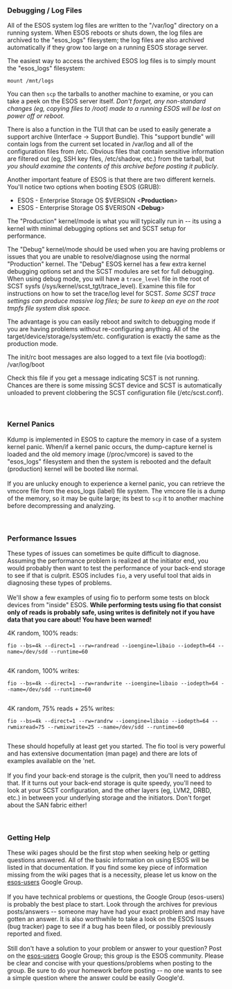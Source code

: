 ### Debugging / Log Files ###
All of the ESOS system log files are written to the "/var/log" directory on a running system. When ESOS reboots or shuts down, the log files are archived to the "esos\_logs" filesystem; the log files are also archived automatically if they grow too large on a running ESOS storage server.

The easiest way to access the archived ESOS log files is to simply mount the "esos\_logs" filesystem:
```
mount /mnt/logs
```
You can then `scp` the tarballs to another machine to examine, or you can take a peek on the ESOS server itself. _Don't forget, any non-standard changes (eg, copying files to /root) made to a running ESOS will be lost on power off or reboot._

There is also a function in the TUI that can be used to easily generate a support archive (Interface -> Support Bundle). This "support bundle" will contain logs from the current set located in /var/log and all of the configuration files from /etc. Obvious files that contain sensitive information are filtered out (eg, SSH key files, /etc/shadow, etc.) from the tarball, but _you should examine the contents of this archive before posting it publicly_.

Another important feature of ESOS is that there are two different kernels. You'll notice two options when booting ESOS (GRUB):
  * ESOS - Enterprise Storage OS $VERSION <**Production**>
  * ESOS - Enterprise Storage OS $VERISON <**Debug**>

The "Production" kernel/mode is what you will typically run in -- its using a kernel with minimal debugging options set and SCST setup for performance.

The "Debug" kernel/mode should be used when you are having problems or issues that you are unable to resolve/diagnose using the normal "Production" kernel. The "Debug" ESOS kernel has a few extra kernel debugging options set and the SCST modules are set for full debugging. When using debug mode, you will have a `trace_level` file in the root of SCST sysfs (/sys/kernel/scst\_tgt/trace\_level). Examine this file for instructions on how to set the trace/log level for SCST. _Some SCST trace settings can produce massive log files; be sure to keep an eye on the root tmpfs file system disk space._

The advantage is you can easily reboot and switch to debugging mode if you are having problems without re-configuring anything. All of the target/device/storage/system/etc. configuration is exactly the same as the production mode.

The init/rc boot messages are also logged to a text file (via bootlogd): /var/log/boot

Check this file if you get a message indicating SCST is not running. Chances are there is some missing SCST device and SCST is automatically unloaded to prevent clobbering the SCST configuration file (/etc/scst.conf).

<br>

<h3>Kernel Panics</h3>
Kdump is implemented in ESOS to capture the memory in case of a system kernel panic. When/if a kernel panic occurs, the dump-capture kernel is loaded and the old memory image (/proc/vmcore) is saved to the "esos_logs" filesystem and then the system is rebooted and the default (production) kernel will be booted like normal.<br>
<br>
If you are unlucky enough to experience a kernel panic, you can retrieve the vmcore file from the esos_logs (label) file system. The vmcore file is a dump of the memory, so it may be quite large; its best to <code>scp</code> it to another machine before decompressing and analyzing.<br>
<br>
<br>

<h3>Performance Issues</h3>
These types of issues can sometimes be quite difficult to diagnose. Assuming the performance problem is realized at the initiator end, you would probably then want to test the performance of your back-end storage to see if that is culprit. ESOS includes <code>fio</code>, a very useful tool that aids in diagnosing these types of problems.<br>
<br>
We'll show a few examples of using fio to perform some tests on block devices from "inside" ESOS. <b>While performing tests using fio that consist only of reads is probably safe, using writes is definitely not if you have data that you care about! You have been warned!</b>

4K random, 100% reads:<br>
<pre><code>fio --bs=4k --direct=1 --rw=randread --ioengine=libaio --iodepth=64 --name=/dev/sdd --runtime=60<br>
</code></pre>

4K random, 100% writes:<br>
<pre><code>fio --bs=4k --direct=1 --rw=randwrite --ioengine=libaio --iodepth=64 --name=/dev/sdd --runtime=60<br>
</code></pre>

4K random, 75% reads + 25% writes:<br>
<pre><code>fio --bs=4k --direct=1 --rw=randrw --ioengine=libaio --iodepth=64 --rwmixread=75 --rwmixwrite=25 --name=/dev/sdd --runtime=60<br>
</code></pre>

These should hopefully at least get you started. The fio tool is very powerful and has extensive documentation (man page) and there are lots of examples available on the 'net.<br>
<br>
If you find your back-end storage is the culprit, then you'll need to address that. If it turns out your back-end storage is quite speedy, you'll need to look at your SCST configuration, and the other layers (eg, LVM2, DRBD, etc.) in between your underlying storage and the initiators. Don't forget about the SAN fabric either!<br>
<br>
<br>

<h3>Getting Help</h3>
These wiki pages should be the first stop when seeking help or getting questions answered. All of the basic information on using ESOS will be listed in that documentation. If you find some key piece of information missing from the wiki pages that is a necessity, please let us know on the <a href='http://groups.google.com/group/esos-users'>esos-users</a> Google Group.<br>
<br>
If you have technical problems or questions, the Google Group (esos-users) is probably the best place to start. Look through the archives for previous posts/answers -- someone may have had your exact problem and may have gotten an answer. It is also worthwhile to take a look on the ESOS Issues (bug tracker) page to see if a bug has been filed, or possibly previously reported and fixed.<br>
<br>
Still don't have a solution to your problem or answer to your question? Post on the <a href='http://groups.google.com/group/esos-users'>esos-users</a> Google Group; this group is the ESOS community. Please be clear and concise with your questions/problems when posting to the group. Be sure to do your homework before posting -- no one wants to see a simple question where the answer could be easily Google'd.